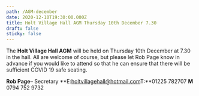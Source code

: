 ```yaml
---
path: /AGM-december
date: 2020-12-10T19:30:00.000Z
title: Holt Village Hall AGM Thursday 10th December 7.30
draft: false
sticky: false
---
```

The **Holt Village Hall AGM** will be held on Thursday 10th December at 7.30 in the hall.  All are welcome of course, but please let Rob Page know in advance if you would like to attend so that he can ensure that there will  be sufficient COVID 19 safe seating.

**Rob Page**– Secretary **E:[holtvillagehall@hotmail.com](mailto:holtvillagehall@hotmail.com)T:**01225 782707 **M** 0794 752 9732